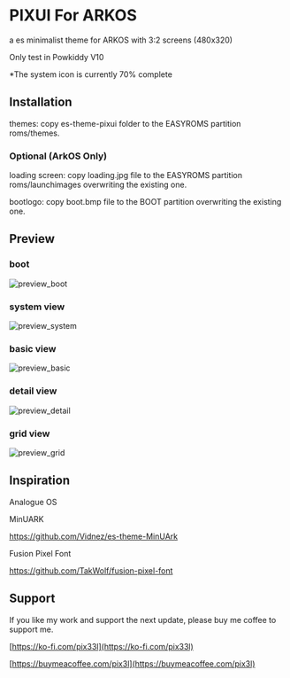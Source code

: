 # PIXUI For ARKOS

a es minimalist theme for ARKOS with 3:2 screens (480x320)

Only test in Powkiddy V10

*The system icon is currently 70% complete


## Installation

themes: copy es-theme-pixui folder to the EASYROMS partition roms/themes.

### Optional (ArkOS Only)

loading screen: copy loading.jpg file to the EASYROMS partition roms/launchimages overwriting the existing one.

bootlogo: copy boot.bmp file to the BOOT partition overwriting the existing one.


## Preview

### boot

![preview_boot](https://pix3l.me/wp-content/uploads/2024/10/pixui-boot.jpg)

### system view

![preview_system](https://pix3l.me/wp-content/uploads/2024/10/pixui-system.jpg)

### basic view

![preview_basic](https://pix3l.me/wp-content/uploads/2024/10/pixui-basic.jpg)

### detail view

![preview_detail](https://pix3l.me/wp-content/uploads/2024/10/pixui-detail)

### grid view

![preview_grid](https://pix3l.me/wp-content/uploads/2024/10/pixui-grid.jpg)


## Inspiration

Analogue OS

MinUARK

https://github.com/Vidnez/es-theme-MinUArk

Fusion Pixel Font

https://github.com/TakWolf/fusion-pixel-font


## Support

If you like my work and support the next update, please buy me coffee to support me.

[https://ko-fi.com/pix33l](https://ko-fi.com/pix33l)

[https://buymeacoffee.com/pix3l](https://buymeacoffee.com/pix3l)
